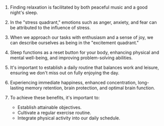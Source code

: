 1. Finding relaxation is facilitated by both peaceful music and a good night's sleep.

2. In the "stress quadrant," emotions such as anger, anxiety, and fear can be attributed to the influence of stress.

3. When we approach our tasks with enthusiasm and a sense of joy, we can describe ourselves as being in the "excitement quadrant."

4. Sleep functions as a reset button for your body, enhancing physical and mental well-being, and improving problem-solving abilities.

5. It's important to establish a daily routine that balances work and leisure, ensuring we don't miss out on fully enjoying the day.

6. Experiencing immediate happiness, enhanced concentration, long-lasting memory retention, brain protection, and optimal brain function.

7. To achieve these benefits, it's important to:

   - Establish attainable objectives.
   - Cultivate a regular exercise routine.
   - Integrate physical activity into our daily schedule.
